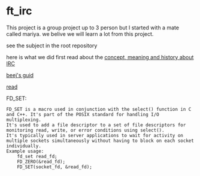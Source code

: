 # ft_irc

This project is a group project up to 3 person but I started with a mate called mariya. we belive we will learn a lot from this project.

see the subject in the root repository

here is what we did 
first read about the [concept, meaning and history about IRC](https://en.wikipedia.org/wiki/IRC)

[beej's guid](https://beej.us/guide/bgnet/pdf/bgnet_usl_c_1.pdf)

[read](https://doc.lagout.org/programmation/unix/Unix%20Network%20Programming%20Volume%201.pdf)


FD_SET:

    FD_SET is a macro used in conjunction with the select() function in C and C++. It's part of the POSIX standard for handling I/O multiplexing.
    It's used to add a file descriptor to a set of file descriptors for monitoring read, write, or error conditions using select().
    It's typically used in server applications to wait for activity on multiple sockets simultaneously without having to block on each socket individually.
    Example usage:
		fd_set read_fd;
		FD_ZERO(&read_fd);
		FD_SET(socket_fd, &read_fd);

